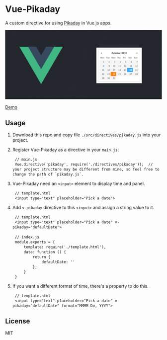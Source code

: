 # Vue-Pikaday

A custom directive for using [Pikaday](https://github.com/dbushell/Pikaday) in Vue.js apps.

![banner](https://raw.githubusercontent.com/panteng/vue-pikaday/master/banner.jpg)

[Demo](http://panteng.me/demos/vue-pikaday)

## Usage

1. Download this repo and copy file `./src/directives/pikaday.js` into your project.

2. Register Vue-Pikaday as a directive in your `main.js`:

        // main.js
        Vue.directive('pikaday', require('./directives/pikaday'));  //  your project structure may be different from mine, so feel free to change the path of `pikaday.js`.
       
3. Vue-Pikaday need an `<input>` element to display time and panel.

        // template.html
        <input type="text" placeholder="Pick a date">
        
4. Add `v-pikaday` directive to this `<input>` and assign a string value to it.

        // template.html
        <input type="text" placeholder="Pick a date" v-pikaday="defaultDate">
        
        // index.js
        module.exports = {
            template: require('./template.html'),
            data: function () {
                return {
                    defaultDate: ''
                };
            }
        }
        
5. If you want a different format of time, there's a property to do this.

        // template.html
        <input type="text" placeholder="Pick a date" v-pikaday="defaultDate" format="MMMM Do, YYYY">

## License

MIT